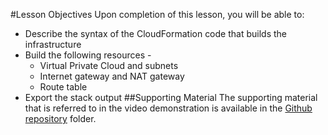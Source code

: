 #Lesson Objectives
Upon completion of this lesson, you will be able to:

* Describe the syntax of the CloudFormation code that builds the infrastructure
* Build the following resources -
    * Virtual Private Cloud and subnets
    * Internet gateway and NAT gateway
    * Route table
* Export the stack output
##Supporting Material
The supporting material that is referred to in the video demonstration is available in the [Github repository](https://github.com/udacity/nd9991-c2-Infrastructure-as-Code-v1/tree/master/supporting_material) folder.